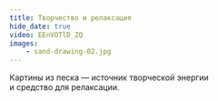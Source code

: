 ```yaml
---
title: Творчество и релаксация
hide_date: true
video: EEnVOTlD_ZQ
images:
    - sand-drawing-02.jpg
---
```


Картины из песка — источник творческой энергии и средство для релаксации.
